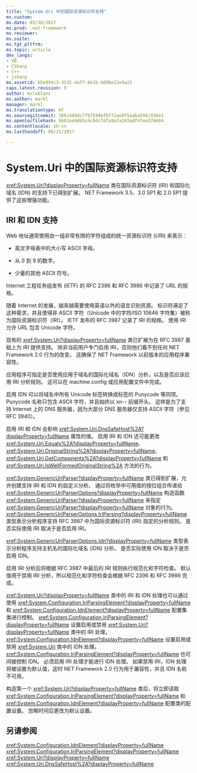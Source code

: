 ```yaml
---
title: "System.Uri 中的国际资源标识符支持"
ms.custom: 
ms.date: 03/30/2017
ms.prod: .net-framework
ms.reviewer: 
ms.suite: 
ms.tgt_pltfrm: 
ms.topic: article
dev_langs:
- VB
- CSharp
- C++
- jsharp
ms.assetid: b5e994c3-3535-4aff-8e1b-b69be22e9a22
caps.latest.revision: 9
author: mcleblanc
ms.author: markl
manager: markl
ms.translationtype: HT
ms.sourcegitcommit: 306c608dc7f97594ef6f72ae0f5aaba596c936e1
ms.openlocfilehash: bb81ee9db5c4c8dc7dfa9a7a193adf47ee37b604
ms.contentlocale: zh-cn
ms.lasthandoff: 08/21/2017

---
```

# <a name="international-resource-identifier-support-in-systemuri"></a>System.Uri 中的国际资源标识符支持
<xref:System.Uri?displayProperty=fullName> 类在国际资源标识符 (IRI) 和国际化域名 (IDN) 的支持下已得到扩展。 NET Framework 3.5、3.0 SP1 和 2.0 SP1 提供了这些增强功能。  
  
## <a name="iri-and-idn-support"></a>IRI 和 IDN 支持  
 Web 地址通常使用由一组非常有限的字符组成的统一资源标识符 (URI) 来表示：  
  
-   英文字母表中的大小写 ASCII 字母。  
  
-   从 0 到 9 的数字。  
  
-   少量的其他 ASCII 符号。  
  
 Internet 工程任务组发布 (IETF) 的 RFC 2396 和 RFC 3986 中记录了 URL 的规格。  
  
 随着 Internet 的发展，越来越需要使用英语以外的语言识别资源。 标识符满足了这种需求，并且使得非 ASCII 字符（Unicode 中的字符/ISO 10646 字符集）被称为国际资源标识符（IRI）。 IETF 发布的 RFC 3987 记录了 IRI 的规格。 使用 IRI 允许 URL 包含 Unicode 字符。  
  
 现有的 <xref:System.Uri?displayProperty=fullName> 类已扩展为在 RFC 3987 基础上为 IRI 提供支持。 除非当前用户专门启用 IRI，否则他们看不到任何 NET Framework 2.0 行为的改变。 这确保了 NET Framework 以前版本的应用程序兼容性。  
  
 应用程序可指定是否使用应用于域名的国际化域名（IDN）分析，以及是否应该应用 IRI 分析规则。 这可以在 machine.config 或应用配置文件中完成。  
  
 启用 IDN 可以将域名中所有 Unicode 标签转换成标签的 Punycode 等同项。 Punycode 名称只包含 ASCII 字符，并且始终以 xn-- 前缀开头。 这样是为了支持 Internet 上的 DNS 服务器，因为大部分 DNS 服务器仅支持 ASCII 字符（参见 RFC 3940）。  
  
 启用 IRI 和 IDN 会影响 <xref:System.Uri.DnsSafeHost%2A?displayProperty=fullName> 属性的值。 启用 IRI 和 IDN 还可能更改 <xref:System.Uri.Equals%2A?displayProperty=fullName>、<xref:System.Uri.OriginalString%2A?displayProperty=fullName>、<xref:System.Uri.GetComponents%2A?displayProperty=fullName> 和 <xref:System.Uri.IsWellFormedOriginalString%2A> 方法的行为。  
  
 <xref:System.GenericUriParser?displayProperty=fullName> 类已得到扩展，允许创建支持 IRI 和 IDN 的自定义分析。 通过将枚举中可用值的按位组合传递给 <xref:System.GenericUriParserOptions?displayProperty=fullName> 构造函数 <xref:System.GenericUriParser?displayProperty=fullName> 来指定 <xref:System.GenericUriParser?displayProperty=fullName> 对象的行为。 <xref:System.GenericUriParserOptions.IriParsing?displayProperty=fullName> 类型表示分析程序支持 RFC 3987 中为国际资源标识符 (IRI) 指定的分析规则。 是否实际使用 IRI 取决于是否启用 IRI。  
  
 <xref:System.GenericUriParserOptions.Idn?displayProperty=fullName> 类型表示分析程序支持主机名的国际化域名 (IDN) 分析。 是否实际使用 IDN 取决于是否启用 IDN。  
  
 启用 IRI 分析后将根据 RFC 3987 中最后的 IRI 规则执行规范化和字符检查。 默认值用于禁用 IRI 分析，所以规范化和字符检查会根据 RFC 2396 和 RFC 3986 完成。  
  
 <xref:System.Uri?displayProperty=fullName> 类中的 IRI 和 IDN 处理也可以通过使用 <xref:System.Configuration.IriParsingElement?displayProperty=fullName> 和 <xref:System.Configuration.IdnElement?displayProperty=fullName> 配置集类进行控制。 <xref:System.Configuration.IriParsingElement?displayProperty=fullName> 设置启用或禁用 <xref:System.Uri?displayProperty=fullName> 类中的 IRI 处理。 <xref:System.Configuration.IdnElement?displayProperty=fullName> 设置启用或禁用 <xref:System.Uri> 类中的 IDN 处理。 <xref:System.Configuration.IriParsingElement?displayProperty=fullName> 也可间接控制 IDN。 必须启用 IRI 处理才能进行 IDN 处理。 如果禁用 IRI，IDN 处理将被设置为默认值，这时 NET Framework 2.0 行为用于兼容性，并且 IDN 名称不可用。  
  
 构造第一个 <xref:System.Uri?displayProperty=fullName> 类后，将立即读取 <xref:System.Configuration.IriParsingElement?displayProperty=fullName> 和 <xref:System.Configuration.IdnElement?displayProperty=fullName> 配置类的配置设置。 忽略时间后更改为默认设置。  
  
## <a name="see-also"></a>另请参阅  
 <xref:System.Configuration.IdnElement?displayProperty=fullName>   
 <xref:System.Configuration.IriParsingElement?displayProperty=fullName>   
 <xref:System.Uri?displayProperty=fullName>   
 <xref:System.Uri.DnsSafeHost%2A?displayProperty=fullName>

